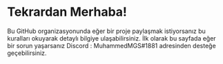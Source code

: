 # Tekrardan Merhaba!

Bu GitHub organizasyonunda eğer bir proje paylaşmak istiyorsanız bu kuralları okuyarak detaylı bilgiye ulaşabilirsiniz. İlk olarak bu sayfada eğer bir sorun yaşarsanız Discord : MuhammedMGS#1881 adresinden desteğe geçebilirsiniz.

